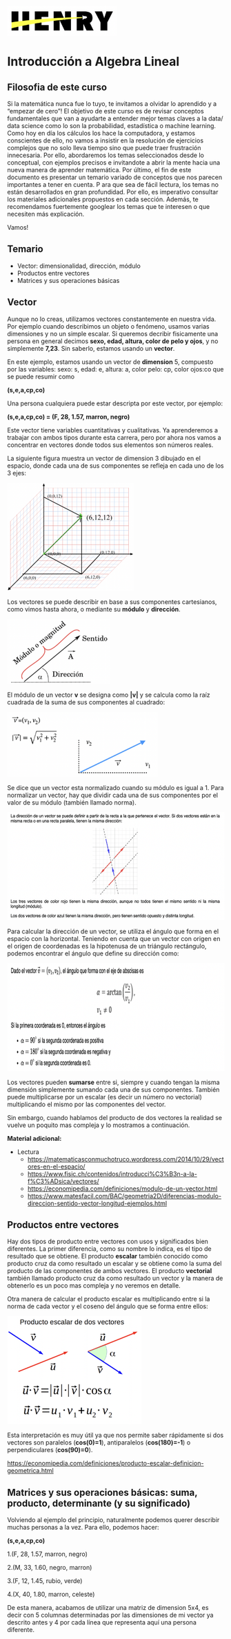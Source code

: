 <img  src='../logo.png' height='70px'>

# Introducción a Algebra Lineal

## Filosofia de este curso

Si la matemática nunca fue lo tuyo, te invitamos a olvidar lo aprendido y a “empezar de cero”! El objetivo de este curso es de revisar conceptos fundamentales que van a ayudarte a entender mejor temas claves a la data/ data science como lo son la probabilidad, estadística o machine learning. 
Como hoy en día los cálculos los hace la computadora, y estamos conscientes de ello, no vamos a insistir en la resolución de ejercicios complejos que no solo lleva tiempo sino que puede traer frustración innecesaria. 
Por ello, abordaremos los temas seleccionados desde lo conceptual, con ejemplos precisos e invitandote a abrir la mente hacia una nueva manera de aprender matemática.
Por último, el fin de este documento es presentar un temario variado de conceptos que 
nos parecen importantes a tener en cuenta. P
ara que sea de fácil lectura, los temas no están desarrollados en gran profundidad. 
Por ello, es imperativo consultar los materiales adicionales propuestos en cada sección.
Además, te recomendamos fuertemente googlear los temas que te interesen o que necesiten más explicación.

Vamos!


## Temario

* Vector: dimensionalidad, dirección, módulo
* Productos entre vectores
* Matrices y sus operaciones básicas

## Vector

Aunque no lo creas, utilizamos vectores constantemente en nuestra vida. Por ejemplo cuando
describimos un objeto o fenómeno, usamos varias dimensiones y no un simple escalar. Si queremos
decribir fisicamente una persona en general decimos **sexo, edad, altura, color de pelo y ojos**, 
y no simplemente **7,23**. Sin saberlo, estamos usando un **vector**.

En este ejemplo, estamos usando un vector de **dimension** 5, compuesto por las variables:
sexo: s, edad: e, altura: a, color pelo: cp, color ojos:co que se puede resumir como

**(s,e,a,cp,co)**

Una persona cualquiera puede estar descripta por este vector, por ejemplo:

**(s,e,a,cp,co) = (F, 28, 1.57, marron, negro)**

[comment]: <> (Como vimos en análisis, una función puede depender de varias variables)

Este vector tiene variables cuantitativas y cualitativas. Ya aprenderemos a trabajar
con ambos tipos durante esta carrera, pero por ahora nos vamos a concentrar en vectores
donde todos sus elementos son números reales.

La siguiente figura muestra un vector de dimension 3 dibujado en el espacio, donde cada una de sus componentes se
refleja en cada uno de los 3 ejes:


<img  src='./figuras/vector1.png' height='250px'>

Los vectores se puede describir en base a sus componentes cartesianos, como vimos hasta ahora, 
o mediante su **módulo** y **dirección**. 

<img  src='./figuras/mod.png' height='150px'>

El módulo de un vector **v** se designa como **|v|** y se calcula como la raíz cuadrada de la suma
de sus componentes al cuadrado:

<img  src='./figuras/mod2.png' height='150px'>

Se dice que un vector esta normalizado cuando su módulo es igual a 1. Para normalizar un vector, hay que dividir cada una
de sus componentes por el valor de su módulo (también llamado norma).

<img  src='./figuras/dir1.png' height='250px'>

Para calcular la dirección de un vector, se utiliza el ángulo que forma en el espacio con la horizontal. Teniendo en cuenta
que un vector con origen en el origen de coordenadas es la hipotenusa de un triángulo rectángulo, podemos encontrar
el ángulo que define su dirección como:


<img  src='./figuras/dir2.png' height='250px'>

Los vectores pueden **sumarse** entre si, siempre y cuando tengan la misma dimensión simplemente sumando cada una de sus componentes.
También puede multiplicarse por un escalar
(es decir un número no vectorial) multiplicando el mismo por las componentes del vector. 

Sin embargo, cuando hablamos del producto de dos vectores la realidad se vuelve un poquito mas compleja y lo mostramos a continuación.


[comment]: <> (<img  src='./figuras/vector3.png' height='300px'>)

[comment]: <> (<img  src='./figuras/vector4.png' height='500px'>)

**Material adicional:**

* Lectura 
  * https://matematicasconmuchotruco.wordpress.com/2014/10/29/vectores-en-el-espacio/
  * https://www.fisic.ch/contenidos/introducci%C3%B3n-a-la-f%C3%ADsica/vectores/
  * https://economipedia.com/definiciones/modulo-de-un-vector.html
  * https://www.matesfacil.com/BAC/geometria2D/diferencias-modulo-direccion-sentido-vector-longitud-ejemplos.html


## Productos entre vectores

Hay dos tipos de producto entre vectores con usos y significados bien diferentes. La primer diferencia, como su nombre lo indica,
es el tipo de resultado que se obtiene. El producto **escalar** también conocido como producto cruz da como resultado un escalar y se obtiene
como la suma del producto de las componentes de ambos vectores. El producto **vectorial** también llamado producto cruz da como resultado un vector
y la manera de obtenerlo es un poco mas compleja y no veremos en detalle.

Otra manera de calcular el producto escalar es multiplicando entre si la norma de cada vector y el coseno del ángulo
que se forma entre ellos:

<img  src='./figuras/pesc.png' height='250px'>


Esta interpretación es muy útil ya que nos permite saber rápidamente si dos vectores son paralelos (**cos(0)=1**), antiparalelos
(**cos(180)=-1**) o perpendiculares (**cos(90)=0**).

https://economipedia.com/definiciones/producto-escalar-definicion-geometrica.html

## Matrices y sus operaciones básicas: suma, producto, determinante (y su significado)

Volviendo al ejemplo del principio, naturalmente podemos querer describir muchas personas a la vez.
Para ello, podemos hacer:

**(s,e,a,cp,co)**

1.(F, 28, 1.57, marron, negro)

2.(M, 33, 1.60, negro, marron)

3.(F, 12, 1.45, rubio, verde)

4.(X, 40, 1.80, marron, celeste)


De esta manera, acabamos de utilizar una matriz de dimension 5x4, es decir con 5 columnas determinadas
por las dimensiones de mi vector ya descrito antes y 4 por cada línea que representa aquí una persona diferente.






